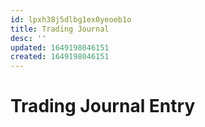 ```yaml
---
id: lpxh38j5dlbg1ex0yeoeb1o
title: Trading Journal
desc: ''
updated: 1649198046151
created: 1649198046151
---
```

# Trading Journal Entry